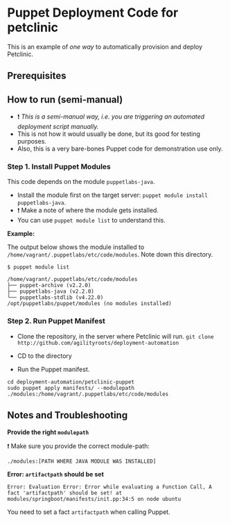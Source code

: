 # Puppet Deployment Code for petclinic

This is an example of *one way* to automatically provision and deploy Petclinic.

## Prerequisites

## How to run (semi-manual)

* :exclamation: _This is a semi-manual way, i.e. you are triggering an automated deployment script manually._
* This is not how it would usually be done, but its good for testing purposes.
* Also, this is a very bare-bones Puppet code for demonstration use only.

### Step 1. Install Puppet Modules

This code depends on the module `puppetlabs-java`.

* Install the module first on the target server: `puppet module install puppetlabs-java`.
* :exclamation: Make a note of where the module gets installed.
* You can use `puppet module list` to understand this.

**Example:**

The output below shows the module installed to `/home/vagrant/.puppetlabs/etc/code/modules`. Note down this directory.

```
$ puppet module list

/home/vagrant/.puppetlabs/etc/code/modules
├── puppet-archive (v2.2.0)
├── puppetlabs-java (v2.2.0)
└── puppetlabs-stdlib (v4.22.0)
/opt/puppetlabs/puppet/modules (no modules installed)
```

### Step 2. Run Puppet Manifest
* Clone the repository, in the server where Petclinic will run.
`git clone http://github.com/agilityroots/deployment-automation`

* CD to the directory
* Run the Puppet manifest.

```
cd deployment-automation/petclinic-puppet
sudo puppet apply manifests/ --modulepath ./modules:/home/vagrant/.puppetlabs/etc/code/modules
```

## Notes and Troubleshooting

**Provide the right `modulepath`**

:exclamation: Make sure you provide the correct module-path:

```
./modules:[PATH WHERE JAVA MODULE WAS INSTALLED]
```

**Error: `artifactpath` should be set**

```
Error: Evaluation Error: Error while evaluating a Function Call, A fact 'artifactpath' should be set! at modules/springboot/manifests/init.pp:34:5 on node ubuntu
```

You need to set a fact `artifactpath` when calling Puppet.
